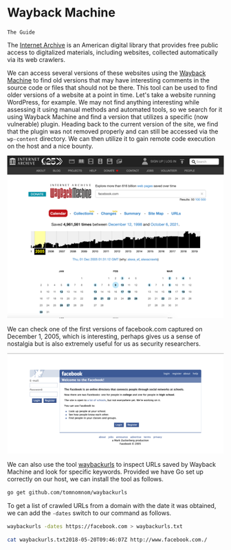 # Wayback Machine
`The Guide`

The [Internet Archive](https://en.wikipedia.org/wiki/Internet_Archive) is an American digital library that provides free public access to digitalized materials, including websites, collected automatically via its web crawlers.

We can access several versions of these websites using the [Wayback Machine](http://web.archive.org/) to find old versions that may have interesting comments in the source code or files that should not be there. This tool can be used to find older versions of a website at a point in time. Let's take a website running WordPress, for example. We may not find anything interesting while assessing it using manual methods and automated tools, so we search for it using Wayback Machine and find a version that utilizes a specific (now vulnerable) plugin. Heading back to the current version of the site, we find that the plugin was not removed properly and can still be accessed via the `wp-content` directory. We can then utilize it to gain remote code execution on the host and a nice bounty.

![wayback-machine-image](/media/wayback-machine-imageone.png)

We can check one of the first versions of facebook.com captured on December 1, 2005, which is interesting, perhaps gives us a sense of nostalgia but is also extremely useful for us as security researchers.

![wayback-machines-facebook](/media/wayback-machine-imagetwo.png)

We can also use the tool [waybackurls](https://github.com/tomnomnom/waybackurls) to inspect URLs saved by Wayback Machine and look for specific keywords. Provided we have Go set up correctly on our host, we can install the tool as follows.

```bash
go get github.com/tomnomnom/waybackurls
```

To get a list of crawled URLs from a domain with the date it was obtained, we can add the `-dates` switch to our command as follows.

```bash
waybackurls -dates https://facebook.com > waybackurls.txt
```
```bash
cat waybackurls.txt2018-05-20T09:46:07Z http://www.facebook.com./
```